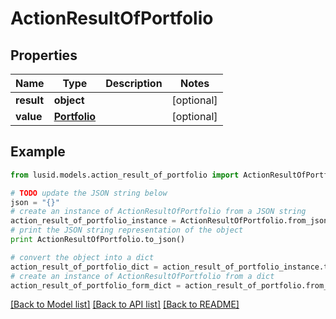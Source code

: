 # ActionResultOfPortfolio


## Properties
Name | Type | Description | Notes
------------ | ------------- | ------------- | -------------
**result** | **object** |  | [optional] 
**value** | [**Portfolio**](Portfolio.md) |  | [optional] 

## Example

```python
from lusid.models.action_result_of_portfolio import ActionResultOfPortfolio

# TODO update the JSON string below
json = "{}"
# create an instance of ActionResultOfPortfolio from a JSON string
action_result_of_portfolio_instance = ActionResultOfPortfolio.from_json(json)
# print the JSON string representation of the object
print ActionResultOfPortfolio.to_json()

# convert the object into a dict
action_result_of_portfolio_dict = action_result_of_portfolio_instance.to_dict()
# create an instance of ActionResultOfPortfolio from a dict
action_result_of_portfolio_form_dict = action_result_of_portfolio.from_dict(action_result_of_portfolio_dict)
```
[[Back to Model list]](../README.md#documentation-for-models) [[Back to API list]](../README.md#documentation-for-api-endpoints) [[Back to README]](../README.md)


